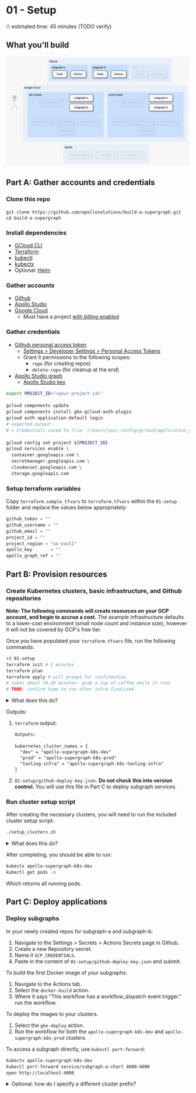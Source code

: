 # 01 - Setup

⏱ estimated time: 45 minutes (TODO verify)

## What you'll build

![Architecture diagram of the supergraph](diagram.png)

## Part A: Gather accounts and credentials

### Clone this repo

```
git clone https://github.com/apollosolutions/build-a-supergraph.git
cd build-a-supergraph
```

### Install dependencies

- [GCloud CLI](https://cloud.google.com/sdk/docs/install)
- [Terraform](https://learn.hashicorp.com/tutorials/terraform/install-cli)
- [kubectl](https://kubernetes.io/docs/tasks/tools/)
- [kubectx](https://github.com/ahmetb/kubectx#installation)
- Optional: [Helm](https://helm.sh/docs/intro/install/)

### Gather accounts

- [Github](https://github.com/signup)
- [Apollo Studio](https://studio.apollographql.com/signup?referrer=build-a-supergraph)
- [Google Cloud](https://console.cloud.google.com/freetrial)
  - Must have a project [with billing enabled](https://cloud.google.com/resource-manager/docs/creating-managing-projects#gcloud)

### Gather credentials

- [Github personal access token](https://docs.github.com/en/authentication/keeping-your-account-and-data-secure/creating-a-personal-access-token)
  - [Settings > Developer Settings > Personal Access Tokens](https://github.com/settings/tokens)
  - Grant it permissions to the following scopes:
    - `repo` (for creating repos)
    - `delete-repo` (for cleanup at the end)
- [Apollo Studio graph](https://www.apollographql.com/docs/studio/org/graphs#creating-a-graph)
  - [Apollo Studio key](https://www.apollographql.com/docs/studio/api-keys#graph-api-keys)

```sh
export PROJECT_ID="<your-project-id>"

gcloud components update
gcloud components install gke-gcloud-auth-plugin
gcloud auth application-default login
# expected output:
# > Credentials saved to file: [/Users/you/.config/gcloud/application_default_credentials.json]

gcloud config set project ${PROJECT_ID}
gcloud services enable \
  container.googleapis.com \
  secretmanager.googleapis.com \
  cloudasset.googleapis.com \
  storage.googleapis.com
```

### Setup terraform variables

Copy `terraform.sample_tfvars` to `terraform.tfvars` within the `01-setup` folder and replace the values below appropriately:

```terraform
github_token = ""
github_username = ""
github_email = ""
project_id = ""
project_region = "us-east1"
apollo_key       = ""
apollo_graph_ref = ""
```

## Part B: Provision resources

### Create Kubernetes clusters, basic infrastructure, and Github repositories

**Note: The following commands will create resources on your GCP account, and begin to accrue a cost.** The example infrastructure defaults to a lower-cost environment (small node count and instance size), however it will not be covered by GCP's free tier.

Once you have populated your `terraform.tfvars` file, run the following commands:

```sh
cd 01-setup
terraform init # 2 minutes
terraform plan
terraform apply # will prompt for confirmation
# takes about 10-20 minutes- grab a cup of coffee while it runs
# TODO: confirm time to run after infra finalized
```

<details>
  <summary>What does this do?</summary>

- `terraform init`: Installs the required module dependencies for creating the Google Kubernetes Engine (GKE) clusters and networking
- `terraform plan`: Shows the planned infrastructure that's going to be created when running the next command, as well as showing any errors before applying
- `terraform apply`: Applies the planned infrastructure against your GCP account

</details>

Outputs:

1. `terraform` output:

   ```
   Outputs:

   kubernetes_cluster_names = {
     "dev" = "apollo-supergraph-k8s-dev"
     "prod" = "apollo-supergraph-k8s-prod"
     "tooling-infra" = "apollo-supergraph-k8s-tooling-infra"
   }
   ```

2. `01-setup/github-deploy-key.json`. **Do not check this into version control.** You will use this file in Part C to deploy subgraph services.

### Run cluster setup script

After creating the necessary clusters, you will need to run the included cluster setup script:

```sh
./setup_clusters.sh
```

<details>
  <summary>What does this do?</summary>

For both `dev` and `prod` clusters:

- Configures your local `kubeconfig` with access information, making it easier to apply local Helm charts
- Creates a `router` namespace we'll use to deploy the Apollo Router
- Creates a Kubernetes service account (`secrets-csi-k8s`) used for secrets access
- Installs the [GCP CSI Driver for Kubernetes](https://github.com/GoogleCloudPlatform/secrets-store-csi-driver-provider-gcp)
  - The CSI driver is used by the Apollo Router infrastructure later to access the Apollo API key and graph reference securely, using GCP's Secret Manager
- Configures permissions to allow access to the secrets within Secret Manager

</details>

After completing, you should be able to run:

```sh
kubectx apollo-supergraph-k8s-dev
kubectl get pods -A
```

Which returns all running pods.

## Part C: Deploy applications

### Deploy subgraphs

In your newly created repos for subgraph-a and subgraph-b:

1. Navigate to the Settings > Secrets > Actions Secrets page in Github.
2. Create a new Repository secret.
3. Name it `GCP_CREDENTIALS`.
4. Paste in the content of `01-setup/github-deploy-key.json` and submit.

To build the first Docker image of your subgraphs:

1. Navigate to the Actions tab.
2. Select the `docker-build` action.
3. Where it says "This workflow has a workflow_dispatch event trigger." run the workflow.

To deploy the images to your clusters.

1. Select the `gke-deploy` action.
2. Run the workflow for both the `apollo-supergraph-k8s-dev` and `apollo-supergraph-k8s-prod` clusters.

To access a subgraph directly, use `kubectl port-forward`:

```sh
kubectx apollo-supergraph-k8s-dev
kubectl port-forward service/subgraph-a-chart 4000:4000
open http://localhost:4000
```

<details>
  <summary>Optional: how do I specify a different cluster prefix?</summary>

1.  Before running `terraform apply`, add another variable to `terraform.tfvars`:

    ```terraform
    demo_name = "my-custom-prefix"
    ```

2.  Before running `setup_clusters.sh`, export the prefix as a variable:

    ```sh
    export CLUSTER_PREFIX=my-custom-prefix
    ./setup_clusters.sh
    ```

3.  After creating the repos for subgraphs and infra, you'll need to update cluster names in workflows files in `.github/workflows` in each repo.

    ```yaml
    # .github/workflows/gke-deploy.yaml
    on:
      workflow_dispatch:
        inputs:
          clusters:
            options:
              - my-custom-prefix-dev
              - my-custom-prefix-prod
    ```

</details>

